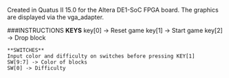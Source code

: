 Created in Quatus II 15.0 for the Altera DE1-SoC FPGA board.
The graphics are displayed via the vga_adapter.

###INSTRUCTIONS
    **KEYS**
    key[0] -> Reset game
    key[1] -> Start game
    key[2] -> Drop block
    
    **SWITCHES**
    Input color and difficulty on switches before pressing KEY[1]
    SW[9:7] -> Color of blocks
    SW[0] -> Difficulty